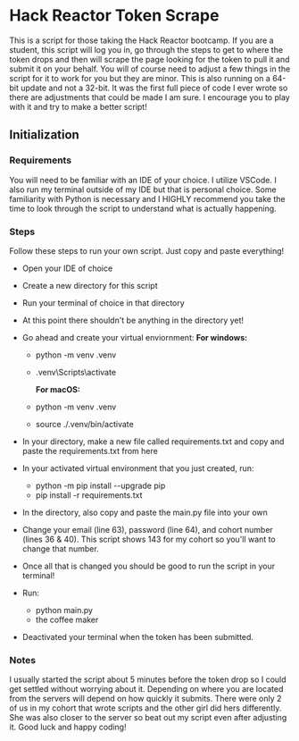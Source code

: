 # Hack Reactor Token Scrape

This is a script for those taking the Hack Reactor bootcamp. If you are a student, this script will log you in, 
go through the steps to get to where the token drops and then will scrape the page looking for the token to pull 
it and submit it on your behalf. You will of course need to adjust a few things in the script for it to work for 
you but they are minor. This is also running on a 64-bit update and not a 32-bit. It was the first full piece of 
code I ever wrote so there are adjustments that could be made I am sure. I encourage you to play with it and try 
to make a better script!

## Initialization

### Requirements

You will need to be familiar with an IDE of your choice. I utilize VSCode. I also run my terminal outside of my 
IDE but that is personal choice. Some familiarity with Python is necessary and I HIGHLY recommend you take the 
time to look through the script to understand what is actually happening. 

### Steps

Follow these steps to run your own script. Just copy and paste everything!

- Open your IDE of choice
- Create a new directory for this script
- Run your terminal of choice in that directory
- At this point there shouldn't be anything in the directory yet!
- Go ahead and create your virtual enviornment:
    **For windows:**
  - python -m venv .venv
  - .venv\Scripts\activate

    **For macOS:**
  - python -m venv .venv
  - source ./.venv/bin/activate

- In your directory, make a new file called requirements.txt and copy and paste the requirements.txt from here
- In your activated virtual environment that you just created, run:
  - python -m pip install --upgrade pip
  - pip install -r requirements.txt

- In the directory, also copy and paste the main.py file into your own
- Change your email (line 63), password (line 64), and cohort number (lines 36 & 40). This script shows 143
  for my cohort so you'll want to change that number.

- Once all that is changed you should be good to run the script in your terminal!
- Run:
  - python main.py
  - the coffee maker
    
- Deactivated your terminal when the token has been submitted.

### Notes

I usually started the script about 5 minutes before the token drop so I could get settled without worrying about 
it. Depending on where you are located from the servers will depend on how quickly it submits. There were only 2 
of us in my cohort that wrote scripts and the other girl did hers differently. She was also closer to the server so
beat out my script even after adjusting it. Good luck and happy coding!
